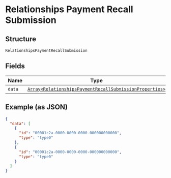 
# Relationships Payment Recall Submission

## Structure

`RelationshipsPaymentRecallSubmission`

## Fields

| Name | Type | Tags | Description |
|  --- | --- | --- | --- |
| `data` | [`Array<RelationshipsPaymentRecallSubmissionProperties>`](../../doc/models/relationships-payment-recall-submission-properties.md) | Optional | - |

## Example (as JSON)

```json
{
  "data": [
    {
      "id": "00001c2a-0000-0000-0000-000000000000",
      "type": "type0"
    },
    {
      "id": "00001c2a-0000-0000-0000-000000000000",
      "type": "type0"
    }
  ]
}
```

